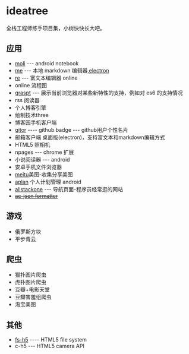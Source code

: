 # ideatree
全栈工程师练手项目集，小树快快长大吧。

## 应用
* [moli](https://github.com/wangpin34/moli) --- android notebook
* [me]() --- 本地 markdown 编辑器,[electron](https://github.com/electron/electron)
* [re](https://github.com/wangpin34/re) --- 富文本编辑器 online
* online 流程图
* [graspt]() --- 展示当前浏览器对某些新特性的支持，例如对 es6 的支持情况
* rss 阅读器
* 个人博客引擎
* 绘制技术three
* 博客园手机客户端
* [gitor](https://github.com/wangpin34/gitor) ---- github badge --- github用户个性名片
* 邮箱客户端 桌面版(electron)，支持富文本和markdown编辑方式
* HTML5 照相机
* npages --- chrome 扩展
* 小说阅读器 --- android
* 安卓手机文件浏览器
* [meitu](https://github.com/wangpin34/meitu)美图-收集分享美图
* [aplan](https://github.com/wangpin34/aplan) 个人计划管理 android
* [allstackone](https://github.com/wangpin34/allstackone) --- 导航页面-程序员经常逛的网站
* ~~[ac-json formatter](https://github.com/wangpin34/ac)~~


## 游戏
* 俄罗斯方块
* 平步青云

## 爬虫
* 猫扑图片爬虫
* 虎扑图片爬虫
* 豆瓣+电影天堂
* 豆瓣害羞组爬虫
* 淘宝美图

## 其他
* [fs-h5](https://github.com/wangpin34/fs-h5) ---- HTML5 file system
* c-h5 --- HTML5 camera API

